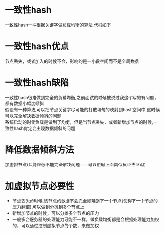 # 一致性hash
  一致性hash一种根据关键字做负载均衡的算法 [代码如下](https://github.com/Jaskey/ConsistentHash)
  
# 一致性hash优点
  节点丢失，或者加入的时候不会，影响的是一小段空间而不是全局数据
  
# 一致性hash缺陷
  一致性hash很难做到完全的负载均衡,之前面试的时候被说过我这个写的有问题，都有数据小幅度倾斜<br>
  假设有一种算法,可以把节点关键字尽可能的打散均匀的映射到hash空间中,这时候可以完全解决数据倾斜的问题<br>
  系统启动的时候负载是做到了均衡，但是当节点丢失，或者新增加节点的时候,一致性hash肯定会出现数据倾斜的问题

# 降低数据倾斜方法
  加虚拟节点(只能降低不能完全解决问题----可以使用上面类似反证法证明）

# 加虚拟节点必要性
* 节点丢失的时候,该节点的数据不会完全顺延到下一个节点(使得下一个节点的压力翻倍),可以做到分摊到多个节点上
* 新增加节点的时候，可以分摊多个节点的压力
* 一般多台服务器的处理能力可能不一样，做负载均衡都是会根据处理能力加权的，可以通过控制虚拟节点的个数，来做加权
  
